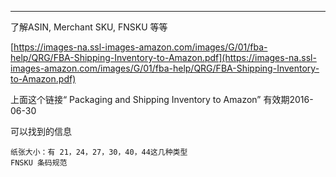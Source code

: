 
---

了解ASIN, Merchant SKU, FNSKU 等等

[https://images-na.ssl-images-amazon.com/images/G/01/fba-help/QRG/FBA-Shipping-Inventory-to-Amazon.pdf](https://images-na.ssl-images-amazon.com/images/G/01/fba-help/QRG/FBA-Shipping-Inventory-to-Amazon.pdf)

上面这个链接“ Packaging and Shipping Inventory to Amazon” 有效期2016-06-30

可以找到的信息

```
纸张大小：有 21，24，27，30，40，44这几种类型
FNSKU 条码规范
```



